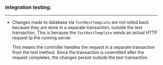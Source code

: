 ### Integration testing:

---

- Changes made to database via `TestRestTemplate` are not rolled back because they are done in a separate transaction, outside the test transaction. This is because the `TestRestTemplate` sends an actual HTTP request tp the running server.

  This means the controller handles the request in a separate transaction from the test method. Since the transaction is committed after the request completes, the changes persist outside the test transaction.
